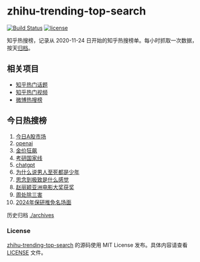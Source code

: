 # zhihu-trending-top-search

[![Build Status](https://github.com/justjavac/zhihu-trending-top-search/workflows/ci/badge.svg?branch=main)](https://github.com/justjavac/zhihu-trending-top-search/actions)
[![license](https://img.shields.io/github/license/justjavac/zhihu-trending-top-search)](https://github.com/justjavac/zhihu-trending-top-search/blob/main/LICENSE)

知乎热搜榜，记录从 2020-11-24
日开始的知乎热搜榜单。每小时抓取一次数据，按天[归档](./archives)。

## 相关项目

- [知乎热门话题](https://github.com/justjavac/zhihu-trending-hot-questions)
- [知乎热门视频](https://github.com/justjavac/zhihu-trending-hot-video)
- [微博热搜榜](https://github.com/justjavac/weibo-trending-hot-search)

## 今日热搜榜

<!-- BEGIN -->
<!-- 最后更新时间 Wed Mar 13 2024 01:08:41 GMT+0800 (China Standard Time) -->

1. [今日A股市场](https://www.zhihu.com/search?q=今日A股市场)
1. [openai](https://www.zhihu.com/search?q=openai)
1. [金价狂飙](https://www.zhihu.com/search?q=金价狂飙)
1. [考研国家线](https://www.zhihu.com/search?q=考研国家线)
1. [chatgpt](https://www.zhihu.com/search?q=chatgpt)
1. [为什么说男人至死都是少年](https://www.zhihu.com/search?q=为什么说男人至死都是少年)
1. [思念到极致是什么感觉](https://www.zhihu.com/search?q=思念到极致是什么感觉)
1. [赵丽颖亚洲电影大奖获奖](https://www.zhihu.com/search?q=赵丽颖亚洲电影大奖获奖)
1. [周处除三害](https://www.zhihu.com/search?q=周处除三害)
1. [2024年保研推免名场面](https://www.zhihu.com/search?q=2024年保研推免名场面)

<!-- END -->

历史归档 [./archives](./archives)

### License

[zhihu-trending-top-search](https://github.com/justjavac/zhihu-trending-top-search)
的源码使用 MIT License 发布。具体内容请查看 [LICENSE](./LICENSE) 文件。
